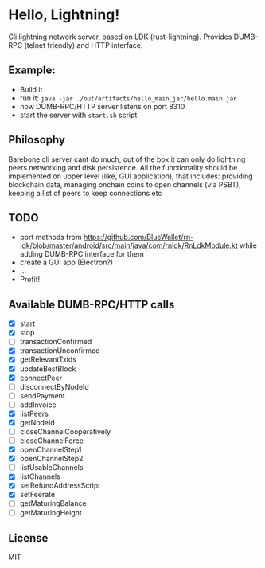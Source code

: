 # Hello, Lightning!

Cli lightning network server, based on LDK (rust-lightning).
Provides DUMB-RPC (telnet friendly) and HTTP interface.

## Example:

* Build it
* run it: `java -jar ./out/artifacts/hello_main_jar/hello.main.jar`
* now DUMB-RPC/HTTP server listens on port 8310
* start the server with `start.sh` script

## Philosophy

Barebone cli server cant do much, out of the box it can only do lightning peers networking and disk persistence.
All the functionality should be implemented on upper level (like, GUI application), that includes: providing blockchain data,
managing onchain coins to open channels (via PSBT), keeping a list of peers to keep connections etc 

## TODO

* port methods from https://github.com/BlueWallet/rn-ldk/blob/master/android/src/main/java/com/rnldk/RnLdkModule.kt while adding DUMB-RPC interface for them
* create a GUI app (Electron?)
* ...
* Profit!

## Available DUMB-RPC/HTTP calls

* [x] start
* [x] stop
* [ ] transactionConfirmed
* [x] transactionUnconfirmed
* [x] getRelevantTxids
* [x] updateBestBlock
* [x] connectPeer
* [ ] disconnectByNodeId
* [ ] sendPayment
* [ ] addInvoice
* [x] listPeers
* [x] getNodeId
* [ ] closeChannelCooperatively
* [ ] closeChannelForce
* [x] openChannelStep1
* [x] openChannelStep2
* [ ] listUsableChannels
* [x] listChannels
* [x] setRefundAddressScript
* [x] setFeerate
* [ ] getMaturingBalance
* [ ] getMaturingHeight

## License

MIT


